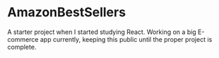 # AmazonBestSellers
A starter project when I started studying React.
Working on a big E-commerce app currently, keeping this public until the proper project is complete.
